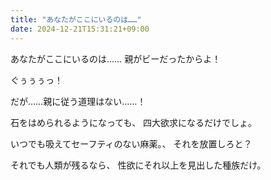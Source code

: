 ```yaml
---
title: "あなたがここにいるのは……"
date: 2024-12-21T15:31:21+09:00
---
```

あなたがここにいるのは……
親がビーだったからよ！

ぐぅぅぅっ！

だが……親に従う道理はない……！


石をはめられるようになっても、
四大欲求になるだけでしょ。

いつでも吸えてセーフティのない麻薬。、
それを放置しろと？

それでも人類が残るなら、
性欲にそれ以上を見出した種族だけ。
